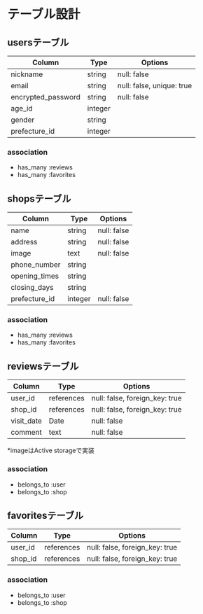 # テーブル設計

## usersテーブル

| Column             | Type    | Options      |
| ------------------ | ------- | ------------ |
| nickname           | string  | null: false  |
| email              | string  | null: false, unique: true  |
| encrypted_password | string  | null: false  |
| age_id             | integer |              |
| gender             | string  |              |
| prefecture_id      | integer |              |

### association

- has_many :reviews
- has_many :favorites


## shopsテーブル

| Column        | Type     | Options         |
|---------------|----------|-----------------|
| name          | string   | null: false     |
| address       | string   | null: false     |
| image         | text     | null: false     |
| phone_number  | string   |                 |
| opening_times | string   |                 |
| closing_days  | string   |                 |
| prefecture_id | integer  | null: false     |

### association

- has_many :reviews
- has_many :favorites


## reviewsテーブル

| Column     | Type       | Options         |
|------------|------------|-----------------|
| user_id    | references | null: false, foreign_key: true |
| shop_id    | references | null: false, foreign_key: true |
| visit_date | Date       | null: false     |
| comment    | text       | null: false     |

*imageはActive storageで実装

### association

- belongs_to :user
- belongs_to :shop


## favoritesテーブル

| Column    | Type        | Options         |
|-----------|-------------|-----------------|
| user_id   | references  | null: false, foreign_key: true |
| shop_id   | references  | null: false, foreign_key: true |

### association

- belongs_to :user
- belongs_to :shop